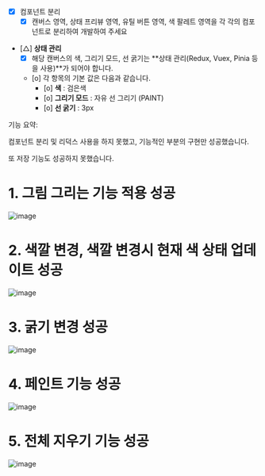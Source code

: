 - [x]  컴포넌트 분리
    - [x]  캔버스 영역, 상태 프리뷰 영역, 유틸 버튼 영역, 색 팔레트 영역을 각 각의 컴포넌트로 분리하여 개발하여 주세요

- [△]  **상태 관리**
    - [x]  해당 캔버스의 색, 그리기 모드, 선 굵기는 **상태 관리(Redux, Vuex, Pinia 등을 사용)**가 되어야 합니다.
    - [o]  각 항목의 기본 값은 다음과 같습니다.
        - [o]  **색** : 검은색
        - [o]  **그리기 모드** : 자유 선 그리기 (PAINT)
        - [o]  **선 굵기** : 3px
       
       
       
       
기능 요약:

컴포넌트 분리 및 리덕스 사용을 하지 못했고, 기능적인 부분의 구현만 성공했습니다.


또 저장 기능도 성공하지 못했습니다.


# 1. 그림 그리는 기능 적용 성공
![image](https://user-images.githubusercontent.com/62534722/188874844-7d46ab51-8586-4c35-b93d-194769effd55.png)


# 2. 색깔 변경, 색깔 변경시 현재 색 상태 업데이트 성공
![image](https://user-images.githubusercontent.com/62534722/188875008-b3246783-a453-4459-834b-762c273baed6.png)

# 3. 굵기 변경 성공
![image](https://user-images.githubusercontent.com/62534722/188875194-feeb4f15-0062-404f-9aea-24ba4aa525cd.png)

# 4. 페인트 기능 성공
![image](https://user-images.githubusercontent.com/62534722/188875630-5b5555e2-b2b7-408f-820b-4c347e0658a5.png)

# 5. 전체 지우기 기능 성공
![image](https://user-images.githubusercontent.com/62534722/188875699-c5829e95-3013-45ce-b7fd-9518d4ef5a4c.png)
